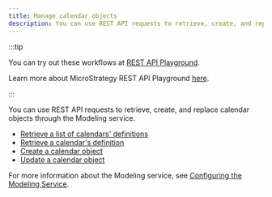 ```yaml
---
title: Manage calendar objects
description: You can use REST API requests to retrieve, create, and replace calendar objects through the Modeling service.
---
```


<Available since="2021 Update 7" />

:::tip

You can try out these workflows at [REST API Playground](https://www.postman.com/microstrategysdk/workspace/microstrategy-rest-api/folder/16131298-b40233c5-3269-43b2-bc9e-e44f6ad8d432?ctx=documentation).

Learn more about MicroStrategy REST API Playground [here](/docs/getting-started/playground.md).

:::

You can use REST API requests to retrieve, create, and replace calendar objects through the Modeling service.

- [Retrieve a list of calendars' definitions](./retrieve-a-list-of-calendars-definitions.md)
- [Retrieve a calendar's definition](./retrieve-a-calendar-definition.md)
- [Create a calendar object](./create-a-calendar-object.md)
- [Update a calendar object](./update-a-calendar-object.md)

For more information about the Modeling service, see [Configuring the Modeling Service](https://www2.microstrategy.com/producthelp/2021/InstallConfig/en-us/Content/modeling_service.htm).
